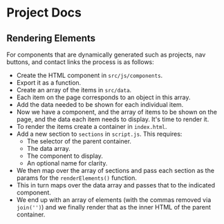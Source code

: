 # Project Docs

## Rendering Elements

For components that are dynamically generated such as projects, nav buttons, and contact links the process is as follows:

- Create the HTML component in `src/js/components`.
- Export it as a function.
- Create an array of the items in `src/data`.
- Each item on the page corresponds to an object in this array.
- Add the data needed to be shown for each individual item.
- Now we have a component, and the array of items to be shown on the page, and the data each item needs to display. It's time to render it.
- To render the items create a container in `index.html`.
- Add a new section to `sections` in `script.js`. This requires:
  - The selector of the parent container.
  - The data array.
  - The component to display.
  - An optional name for clarity.
- We then map over the array of sections and pass each section as the params for the `renderElements()` function.
- This in turn maps over the data array and passes that to the indicated component.
- We end up with an array of elements (with the commas removed via `join('')`) and we finally render that as the inner HTML of the parent container.

